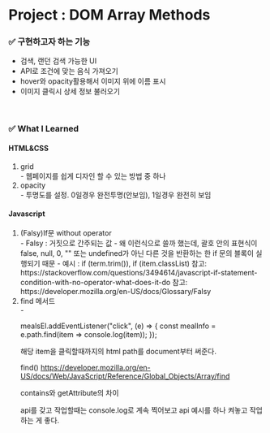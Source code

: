 <h1>Project : DOM Array Methods</h1>

<h3>✅  구현하고자 하는 기능</h3>
    <ul>
        <li>검색, 랜던 검색 가능한 UI</li>  
        <li>API로 조건에 맞는 음식 가져오기</li>
        <li>hover와 opacity활용해서 이미지 위에 이름 표시</li>
        <li>이미지 클릭시 상세 정보 불러오기</li>
    </ul>
<br>
<h3>✅  What I Learned</h3>
<h4>HTML&CSS</h4>
<ol>
    <li>grid</li>
    - 웹페이지를 쉽게 디자인 할 수 있는 방법 중 하나
    <li>opacity</li>
    - 투명도를 설정. 0일경우 완전투명(안보임), 1일경우 완전히 보임
</ol>
<h4>Javascript</h4>
<ol>
    <li>(Falsy)If문 without operator</li>
    - Falsy : 거짓으로 간주되는 값
    - 왜 이런식으로 쓸까 했는데, 괄호 안의 표현식이 false, null, 0, "" 또는 undefined가 아닌 다른 것을 반환하는 한 if 문의 블록이 실행되기 때문
    - 예시 : if (term.trim()), if (item.classList)
    참고: https://stackoverflow.com/questions/3494614/javascript-if-statement-condition-with-no-operator-what-does-it-do
    참고: https://developer.mozilla.org/en-US/docs/Glossary/Falsy
    <li>find 메서드</li>
    -

mealsEl.addEventListener("click", (e) => {
const mealInfo = e.path.find(item => console.log(item));
});

해당 item을 클릭할때까지의 html path를 document부터 써준다.

find()
https://developer.mozilla.org/en-US/docs/Web/JavaScript/Reference/Global_Objects/Array/find

contains와 getAttribute의 차이

api를 갖고 작업할때는 console.log로 계속 찍어보고
api 예시를 하나 켜놓고 작업하는 게 좋다.
